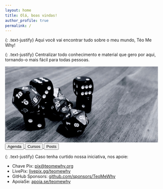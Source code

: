 ```yaml
---
layout: home
title: Olá, boas vindas!
author_profile: true
permalink: /
---
```


{: .text-justify}
Aqui você vai encontrar tudo sobre o meu mundo, Téo Me Why!

{: .text-justify}
Centralizar todo conhecimento e material que gero por aqui, tornando-o mais fácil para todas pessoas.

<div class="container">
  <img class="image" src="/assets/images/dices.jpg" alt="Dados">
  <div class="button-container">
    <a href="/schedule">
      <button class="button">Agenda</button>
    </a>
    <a href="/courses">
      <button class="button">Cursos</button>
    </a>
    <a href="/posts">
      <button class="button">Posts</button>
    </a>
  </div>
</div>


{: .text-justify}
Caso tenha curtido nossa iniciativa, nos apoie:

- Chave Pix: pix@teomewhy.org
- LivePix: [livepix.gg/teomewhy](https://livepix.gg/teomewhy)
- GitHub Sponsors: [github.com/sponsors/TeoMeWhy](https://github.com/sponsors/TeoMeWhy)
- ApoiaSe: [apoia.se/teomewhy](https://apoia.se/teomewhy)